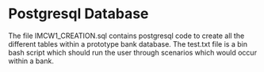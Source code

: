 # Postgresql Database
The file IMCW1_CREATION.sql contains postgresql code to create all the different tables within a prototype bank database.
The test.txt file is a bin bash script which should run the user through scenarios which would occur within a bank.
